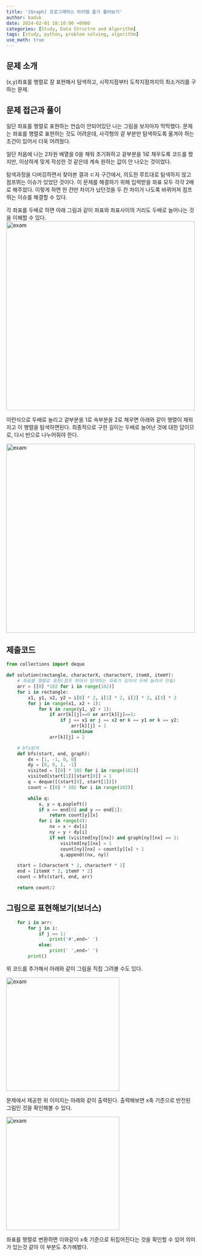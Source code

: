 ```yaml
---
title: '[Graph] 프로그래머스 아이템 줍기 풀어보기'
author: baduk
date: 2024-02-01 18:10:00 +0900
categories: [Study, Data Structre and Algorithm]
tags: [study, python, problem solving, algorithm]
use_math: true
---
```

## 문제 소개
(x,y)좌표를 행렬로 잘 표현해서 탐색하고, 시작지점부터 도착지점까지의 최소거리를 구하는 문제.

## 문제 접근과 풀이
일단 좌표를 행렬로 표현하는 연습이 안되어있던 나는 그림을 보자마자 막막했다. 문제는 좌표를 행렬로 표현하는 것도 어려운데, 사각형의 겉 부분만 탐색하도록 옮겨야 하는 조건이 있어서 더욱 어려웠다.

일단 처음에 나는 2차원 배열을 0을 채워 초기화하고 겉부분을 1로 채우도록 코드를 짰지만, 이상하게 맞게 작성한 것 같은데 계속 원하는 값이 안 나오는 것이었다.

탐색과정을 디버깅하면서 찾아본 결과 ㄷ자 구간에서, 의도한 루트대로 탐색하지 않고 점프뛰는 이슈가 있었던 것이다. 이 문제를 해결하기 위해 입력받을 좌표 모두 각각 2배로 해주었다. 이렇게 하면 한 칸만 차이가 났던것을 두 칸 차이가 나도록 바뀌어져 점프 뛰는 이슈를 해결할 수 있다.

각 좌표를 두배로 하면 아래 그림과 같이 좌표와 좌표사이의 거리도 두배로 늘어나는 것을 이해할 수 있다.
<img src='https://lh3.googleusercontent.com/pw/ABLVV84NcP7drvjtAwDgshRe2oh8J93cKSx2Psl8YQNQWn-2nTKEBUJCf1BsyLY7-rqrTTGBjyEeSG85u1nc34VEGXlUs43K8VPL5ehUYkNIplf0YOlDfu-vU3OoSSdBP0oFSC6kB3942IGKEBQ6Y2uoJ4JG=w1000-h1294-s-no-gm?authuser=0' width=500 alt='exam'>

이런식으로 두배로 늘리고 겉부분을 1로 속부분을 2로 채우면 아래와 같이 행렬이 채워지고 이 행렬을 탐색하면된다. 최종적으로 구한 길이는 두배로 늘어난 것에 대한 답이므로, 다시 반으로 나누어줘야  한다.

<img src='https://lh3.googleusercontent.com/pw/ABLVV865t4cyQj87ZF5kB7CFBTO1bql0BxEuvjKpSQnK8zLIur4Dath_aPGoidDjzDNIWKoaBH_iiC4uFKhgM6LGLooEzaoFZaGxEjBjy8PHiLqyMlDGzaHHArqdy6a0csk2xNJjTJE2bwesZy19f36fjKjH=w515-h538-s-no-gm?authuser=0' width=500 alt='exam'>

## 제출코드

```python
from collections import deque

def solution(rectangle, characterX, characterY, itemX, itemY):
    # 좌표를 행렬로 표현(점프 뛰어서 탐색하는 좌표가 있어서 두배 늘려서 만듦)
    arr = [[0] *102 for i in range(102)]
    for i in rectangle:
        x1, y1, x2, y2 = i[0] * 2, i[1] * 2, i[2] * 2, i[3] * 2
        for j in range(x1, x2 + 1):
            for k in range(y1, y2 + 1):
                if arr[k][j]==0 or arr[k][j]==1:
                    if j == x1 or j == x2 or k == y1 or k == y2:
                        arr[k][j] = 1
                        continue
                arr[k][j] = 2

    # bfs탐색
    def bfs(start, end, graph):
        dx = [1, -1, 0, 0]
        dy = [0, 0, 1, -1]
        visited = [[0] * 102 for i in range(102)]
        visited[start[1]][start[0]] = 1
        q = deque([(start[0], start[1])])
        count = [[0] * 102 for i in range(102)]

        while q:
            x, y = q.popleft()
            if x == end[0] and y == end[1]:
                return count[y][x]
            for i in range(4):
                nx = x + dx[i]
                ny = y + dy[i]
                if not (visited[ny][nx]) and graph[ny][nx] == 1:
                    visited[ny][nx] = 1
                    count[ny][nx] = count[y][x] + 1
                    q.append((nx, ny))

    start = [characterX * 2, characterY * 2]
    end = [itemX * 2, itemY * 2]
    count = bfs(start, end, arr)

    return count/2
```

## 그림으로 표현해보기(보너스)
```python
    for i in arr:
        for j in i:
            if j == 1:
                print('#',end=' ')
            else:
                print(' ',end=' ')
        print()
```
위 코드를 추가해서 아래와 같이 그림을 직접 그려볼 수도 있다.

<img src='https://lh3.googleusercontent.com/pw/ABLVV87cwRrzX4EWQbrnQwMXKcEGWN9-YLq4_jzDiOExa-s-amtSZXmLGinqQJtIOcQ-U5zj58X1mDL16JTL2IfUEjS2XOQqF7AkX4PhC4WZSSiXns3GGKK8c15vg1w9UhOGkKJcl1o62HnriFDouySW2Pvr=w195-h227-s-no-gm?authuser=0' width='300' alt='exam'>

문제에서 제공한 위 이미지는 아래와 같이 출력된다. 출력해보면 x축 기준으로 반전된 그림인 것을 확인해볼 수 있다.

<img src='https://lh3.googleusercontent.com/pw/ABLVV84q68OrPRiMlFLq853csThanBxLEQ-ksVcmGP-HPTzIO70_x4BIzjTDmsMsWaZaOizWT8iIg4w3b2w5fSTcuvTV0HCgiZ9y6K3_JzKGNUlZm8jYp1rkHFQOiMqkXkiPOdKkk9JT5WIO27qLHGp12FBG=w333-h388-s-no-gm?authuser=0' width='300' alt='exam'>

좌표를 행렬로 변환하면 이와같이 x축 기준으로 뒤집어진다는 것을 확인할 수 있어 의미가 있는것 같아 이 부분도 추가해봤다.